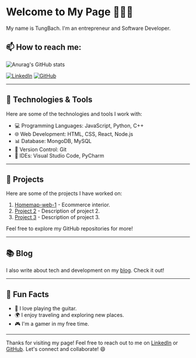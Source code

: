 # Welcome to My Page 👋👋👋

My name is TungBach. I'm an entrepreneur and Software Developer.

## 📫 How to reach me:
![Anurag's GitHub stats](https://github-readme-stats.vercel.app/api?username=anuraghazra&show_icons=true&theme=radical)

[![LinkedIn](https://i.stack.imgur.com/gVE0j.png)](https://www.linkedin.com/in/tuzg-bach-3a0b041aa/)
[![GitHub](https://i.stack.imgur.com/tskMh.png)](https://github.com/tuzgbach)

---

## 🔧 Technologies & Tools

Here are some of the technologies and tools I work with:

- 💻 Programming Languages: JavaScript, Python, C++
- 🌐 Web Development: HTML, CSS, React, Node.js
- 📊 Database: MongoDB, MySQL
- 🚀 Version Control: Git
- 🌟 IDEs: Visual Studio Code, PyCharm

---

## 📂 Projects

Here are some of the projects I have worked on:

1. [Homemap-web-1](https://github.com/tuzgbach/homemap-web-1) - Ecommerce interior.
2. [Project 2](link_to_project_2) - Description of project 2.
3. [Project 3](link_to_project_3) - Description of project 3.

Feel free to explore my GitHub repositories for more!

---

## 📚 Blog

I also write about tech and development on my [blog](link_to_blog). Check it out!

---

## 🌟 Fun Facts

- 🎵 I love playing the guitar.
- 🌍 I enjoy traveling and exploring new places.
- 🎮 I'm a gamer in my free time.

---

Thanks for visiting my page! Feel free to reach out to me on [LinkedIn](https://www.linkedin.com/in/tuzg-bach-3a0b041aa/) or [GitHub](https://github.com/tuzgbach). Let's connect and collaborate! 😄
